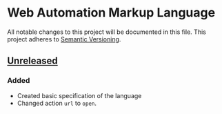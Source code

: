 # Web Automation Markup Language
All notable changes to this project will be documented in this file.
This project adheres to [Semantic Versioning](http://semver.org/).

## [Unreleased]
### Added
- Created basic specification of the language
- Changed action ```url``` to ```open```. 

[Unreleased]: https://github.com/automate-website/web-automation-markup-language/compare/0.0.0...HEAD
